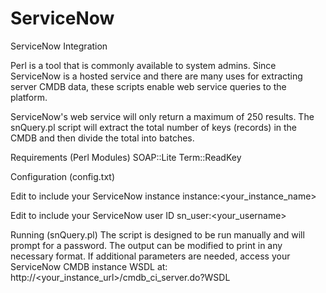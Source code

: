 ServiceNow
==========

ServiceNow Integration

Perl is a tool that is commonly available to system admins.  Since ServiceNow is a hosted service and there are
many uses for extracting server CMDB data, these scripts enable web service queries to the platform.

ServiceNow's web service will only return a maximum of 250 results.  The snQuery.pl script will extract the
total number of keys (records) in the CMDB and then divide the total into batches.

Requirements (Perl Modules)
  SOAP::Lite
  Term::ReadKey
  
Configuration (config.txt)

Edit to include your ServiceNow instance
  instance:<your_instance_name>

Edit to include your ServiceNow user ID
  sn_user:<your_username>

Running (snQuery.pl)
The script is designed to be run manually and will prompt for a password.  The output can be modified to print
in any necessary format.  If additional parameters are needed, access your ServiceNow CMDB instance 
WSDL at: http://<your_instance_url>/cmdb_ci_server.do?WSDL
